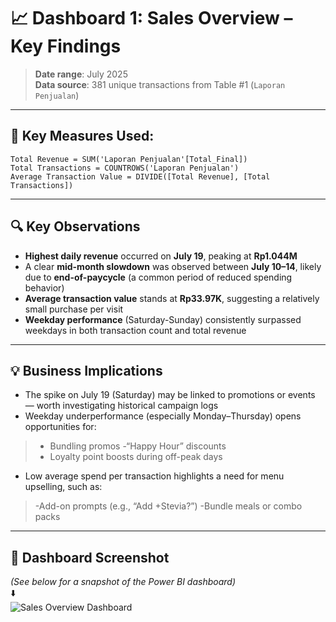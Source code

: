 # 📈 Dashboard 1: Sales Overview – Key Findings  
> **Date range**: July 2025  
> **Data source**: 381 unique transactions from Table #1 (`Laporan Penjualan`)  

---

## 🧮 Key Measures Used:
```DAX
Total Revenue = SUM('Laporan Penjualan'[Total_Final])
Total Transactions = COUNTROWS('Laporan Penjualan')
Average Transaction Value = DIVIDE([Total Revenue], [Total Transactions])
```

---

## 🔍 Key Observations

- **Highest daily revenue** occurred on **July 19**, peaking at **Rp1.044M**
- A clear **mid-month slowdown** was observed between **July 10–14**, likely due to **end-of-paycycle** (a common period of reduced spending behavior)
- **Average transaction value** stands at **Rp33.97K**, suggesting a relatively small purchase per visit
- **Weekday performance** (Saturday-Sunday) consistently surpassed weekdays in both transaction count and total revenue

---

## 💡 Business Implications

- The spike on July 19 (Saturday) may be linked to promotions or events — worth investigating historical campaign logs
- Weekday underperformance (especially Monday–Thursday) opens opportunities for:
> - Bundling promos
> -“Happy Hour” discounts
> - Loyalty point boosts during off-peak days
- Low average spend per transaction highlights a need for menu upselling, such as:
> -Add-on prompts (e.g., “Add +Stevia?”)
> -Bundle meals or combo packs

---

## 📸 Dashboard Screenshot

*(See below for a snapshot of the Power BI dashboard)*  
⬇️  
![Sales Overview Dashboard](../outputs/Justy_Cafe_Dashboard_page-01.jpg)
